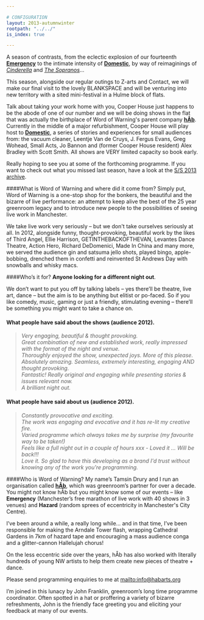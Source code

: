 ```yaml
---

# CONFIGURATION
layout: 2013-autumnwinter
rootpath: "../../"
is_index: true

---
```

A season of contrasts, from the eclectic explosion of our fourteenth [**Emergency**](/archive/2013-emergency) to the intimate intensity of [**Domestic**](/archive/2013-domestic), by way of reimaginings of [*Cinderella*](/archive/2013-autumnwinter/rashdash) and [*The Sopranos*](/archive/2013-autumnwinter/makishi)…

This season, alongside our regular outings to Z-arts and Contact, we will make our final visit to the lovely BLANKSPACE and will be venturing into new territory with a sited mini-festival in a Hulme block of flats.  

Talk about taking your work home with you, Cooper House just happens to be the abode of one of our number and we will be doing shows in the flat that was actually the birthplace of Word of Warning's parent company [**hÅb**](/hab). Currently in the middle of a major refurbishment, Cooper House will play host to [**Domestic**](/archive/2013-domestic), a series of stories and experiences for small audiences from: the vacuum cleaner, Leentje Van de Cruys, J. Fergus Evans, Greg Wohead, Small Acts, Jo Bannon and (former Cooper House resident) Alex Bradley with Scott Smith. All shows are VERY limited capacity so book early.    

Really hoping to see you at some of the forthcoming programme. If you want to check out what you missed last season, have a look at the [S/S 2013 archive](/archive/2013-springsummer).        
         
####What is Word of Warning and where did it come from?
Simply put, Word of Warning is a one-stop shop for the bonkers, the beautiful and the bizarre of live performance: an attempt to keep alive the best of the 25 year greenroom legacy and to introduce new people to the possibilities of seeing live work in Manchester.

We take live work very seriously – but we don't take ourselves seriously at all. In 2012, alongside funny, thought-provoking, beautiful work by the likes of Third Angel, Ellie Harrison, GETINTHEBACKOFTHEVAN, Levantes Dance Theatre, Action Hero, Richard DeDomenici, Made In China and many more, we served the audience gin and satsuma jello shots, played bingo, apple-bobbing, drenched them in confetti and reinvented St Andrews Day with snowballs and whisky macs.

####Who’s it for?
**Anyone looking for a different night out**.    

We don’t want to put you off by talking labels – yes there’ll be theatre, live art, dance – but the aim is to be anything but elitist or po-faced. So if you like comedy, music, gaming or just a friendly, stimulating evening – there’ll be something you might want to take a chance on.    

#### What people have said about the shows (audience 2012).    
>*Very engaging, beautiful & thought provoking.*    
>*Great combination of new and established work, really impressed with the format of the night and venue.*   
>*Thoroughly enjoyed the show, unexpected joys. More of this please.*    
>*Absolutely amazing. Seamless, extremely interesting, engaging AND thought provoking.*    
>*Fantastic! Really original and engaging while presenting stories & issues relevant now.*   
>*A brilliant night out.*    
 
#### What people have said about us (audience 2012).    
>*Constantly provocative and exciting.*    
>*The work was engaging and evocative and it has re-lit my creative fire.*   
>*Varied programme which always takes me by surprise (my favourite way to be taken!)*    
>*Feels like a full night out in a couple of hours xxx - Loved it … Will be back!!!*   
>*Love it. So glad to have this developing as a brand I'd trust without knowing any of the work you're programming.*   
         
####Who is Word of Warning?
My name’s Tamsin Drury and I run an organisation called **[hÅb](/hab)**, which was greenroom’s partner for over a decade. You might not know hÅb but you might know some of our events – like **Emergency** (Manchester’s free marathon of live work with 40 shows in 3 venues) and **Hazard** (random sprees of eccentricity in Manchester's City Centre).     
      
I’ve been around a while, a really long while… and in that time, I’ve been responsible for making the Arndale Tower flash, wrapping Cathedral Gardens in 7km of hazard tape and encouraging a mass audience conga and a glitter-cannon Hallelujah chorus!    
     
On the less eccentric side over the years, hÅb has also worked with literally hundreds of young NW artists to help them create new pieces of theatre + dance.      
     
Please send programming enquiries to me at <mailto:info@habarts.org>             
      
I’m joined in this lunacy by John Franklin, greenroom’s long time programme coordinator. Often spotted in a hat or proffering a variety of bizarre refreshments, John is the friendly face greeting you and eliciting your feedback at many of our events.

